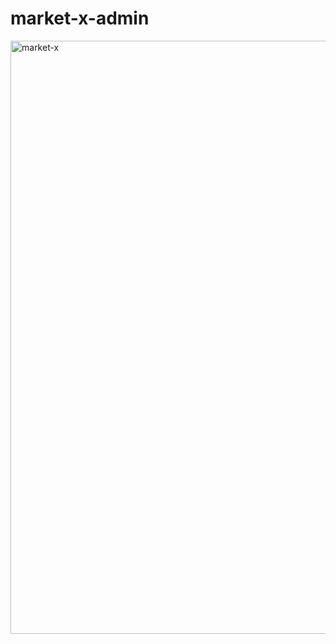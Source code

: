 # market-x-admin
<img width="949" alt="market-x" src="https://github.com/mis-coder/market-x-admin/assets/51118723/e8a3718b-94d6-443b-8bdc-b64704c277c7">
